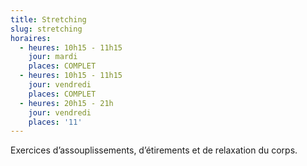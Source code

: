 ```yaml
---
title: Stretching
slug: stretching
horaires:
  - heures: 10h15 - 11h15
    jour: mardi
    places: COMPLET
  - heures: 10h15 - 11h15
    jour: vendredi
    places: COMPLET
  - heures: 20h15 - 21h
    jour: vendredi
    places: '11'
---
```

Exercices d’assouplissements, d’étirements et de relaxation du corps.
